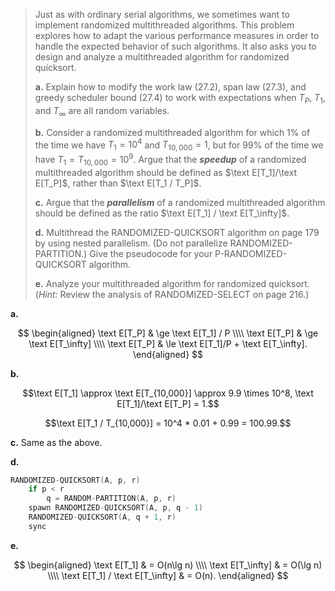 > Just as with ordinary serial algorithms, we sometimes want to implement randomized multithreaded algorithms. This problem explores how to adapt the various performance measures in order to handle the expected behavior of such algorithms. It also asks you to design and analyze a multithreaded algorithm for randomized quicksort.
>
> **a.** Explain how to modify the work law $\text{(27.2)}$, span law $\text{(27.3)}$, and greedy scheduler bound $\text{(27.4)}$ to work with expectations when $T_P$, $T_1$, and $T_\infty$ are all random variables.
>
> **b.** Consider a randomized multithreaded algorithm for which $1\%$ of the time we have $T_1 = 10^4$ and $T_{10,000} = 1$, but for $99\%$ of the time we have $T_1 = T_{10,000} = 10^9$. Argue that the ***speedup*** of a randomized multithreaded algorithm should be defined as $\text E[T_1]/\text E[T_P]$, rather than $\text E[T_1 / T_P]$.
>
> **c.** Argue that the ***parallelism*** of a randomized multithreaded algorithm should be defined as the ratio $\text E[T_1] / \text E[T_\infty]$.
>
> **d.** Multithread the $\text{RANDOMIZED-QUICKSORT}$ algorithm on page 179 by using nested parallelism. (Do not parallelize $\text{RANDOMIZED-PARTITION}$.) Give the pseudocode for your $\text{P-RANDOMIZED-QUICKSORT}$ algorithm.
>
> **e.** Analyze your multithreaded algorithm for randomized quicksort. ($\textit{Hint:}$ Review the analysis of $\text{RANDOMIZED-SELECT}$ on page 216.)

**a.**

$$
\begin{aligned}
\text E[T_P] & \ge \text E[T_1] / P \\\\
\text E[T_P] & \ge \text E[T_\infty] \\\\
\text E[T_P] & \le \text E[T_1]/P + \text E[T_\infty].
\end{aligned}
$$

**b.**

$$\text E[T_1] \approx \text E[T_{10,000}] \approx 9.9 \times 10^8, \text E[T_1]/\text E[T_P] = 1.$$

$$\text E[T_1 / T_{10,000}] = 10^4 * 0.01 + 0.99 = 100.99.$$

**c.** Same as the above.

**d.**

```cpp
RANDOMIZED-QUICKSORT(A, p, r)
    if p < r
        q = RANDOM-PARTITION(A, p, r)
    spawn RANDOMIZED-QUICKSORT(A, p, q - 1)
    RANDOMIZED-QUICKSORT(A, q + 1, r)
    sync
```

**e.**

$$
\begin{aligned}
\text E[T_1] & = O(n\lg n) \\\\
\text E[T_\infty] & = O(\lg n) \\\\
\text E[T_1] / \text E[T_\infty] & = O(n).
\end{aligned}
$$
